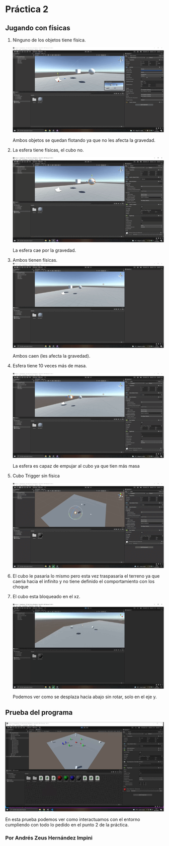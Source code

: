 # Práctica 2
## Jugando con físicas
1) Ninguno de los objetos tiene física.

   ![sin fisicas](images/Sin%20fisicas.gif)
   
   Ambos objetos se quedan flotando ya que no les afecta la gravedad.

2) La esfera tiene físicas, el cubo no.

   ![Esfera si cubo no](images/Cubo%20No,%20Esfera%20si_Trim.gif)
   
   La esfera cae por la gravedad.

3) Ambos tienen físicas.
   ![Ambos fisica](images/Ambos%20fisica.gif)

    Ambos caen (les afecta la gravedad).

4) Esfera tiene 10 veces más de masa.

   ![Esfera 10 veces mas](images/Esfera%2010%20veces%20mas.gif)
   
   La esfera es capaz de empujar al cubo ya que tien más masa

5) Cubo Trigger sin física

   ![Cubo trigger](images/Cubo%20Trigger.gif)
  
6) El cubo le pasaria lo mismo pero esta vez traspasaria el terreno ya que caeria hacia el infinito y no tiene definido el comportamiento con los choque
   
7) El cubo esta bloqueado en el xz.

   ![xz](images/Cubo,%20Esfera%20Choque,%20Bloqueado%20en%20el%20xz.gif)
  
   Podemos ver como se desplaza hacia abajo sin rotar, solo en el eje y.

## Prueba del programa

![prueba](images/Prueba%20general%20del%20programa.gif)

En esta prueba podemos ver como interactuamos con el entorno cumpliendo con todo lo pedido en el punto 2 de la práctica.

### Por Andrés Zeus Hernández Impini
